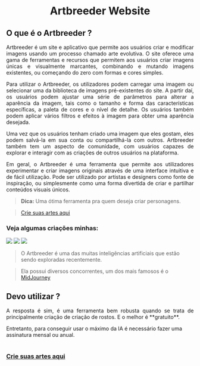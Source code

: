 # <center>Artbreeder Website
## O que é o Artbreeder ?

<p align="justify"> Artbreeder é um site e aplicativo que permite aos usuários criar e modificar imagens usando um processo chamado arte evolutiva. O site oferece uma gama de ferramentas e recursos que permitem aos usuários criar imagens únicas e visualmente marcantes, combinando e mutando imagens existentes, ou começando do zero com formas e cores simples.

<p align="justify">Para utilizar o Artbreeder, os utilizadores podem carregar uma imagem ou selecionar uma da biblioteca de imagens pré-existentes do site. A partir daí, os usuários podem ajustar uma série de parâmetros para alterar a aparência da imagem, tais como o tamanho e forma das características específicas, a paleta de cores e o nível de detalhe. Os usuários também podem aplicar vários filtros e efeitos à imagem para obter uma aparência desejada.

<p align="justify">Uma vez que os usuários tenham criado uma imagem que eles gostam, eles podem salvá-la em sua conta ou compartilhá-la com outros. Artbreeder também tem um aspecto de comunidade, com usuários capazes de explorar e interagir com as criações de outros usuários na plataforma.

<p align="justify">Em geral, o Artbreeder é uma ferramenta que permite aos utilizadores experimentar e criar imagens originais através de uma interface intuitiva e de fácil utilização. Pode ser utilizado por artistas e designers como fonte de inspiração, ou simplesmente como uma forma divertida de criar e partilhar conteúdos visuais únicos.

> **Dica:** Uma ótima ferramenta pra quem deseja criar personagens.

> [Crie suas artes aqui](https://www.artbreeder.com/)

### Veja algumas criações minhas:

![](https://artbreeder.b-cdn.net/imgs/23e9831833d130ee59bec72b4333.jpeg?width=512)
![](https://artbreeder.b-cdn.net/imgs/ac99e8157f01d0e4da1906116452.jpeg?width=512)
![](https://artbreeder.b-cdn.net/imgs/8ee1f9766bfa071e36d357312238.jpeg?width=512)

> O Artbreeder é uma das muitas inteligências artificiais que estão sendo exploradas recentemente.

> Ela possui diversos concorrentes, um dos mais famosos é o [MidJourney](https://www.midjourney.com/home/?callbackUrl=%2Fapp%2F)

## Devo utilizar ?

<p align="justify">A resposta é sim, é uma ferramenta bem robusta quando se trata de principalmente criação de criação de rostos. E o melhor é **gratuito**.

Entretanto, para conseguir usar o máximo da IA é necessário fazer uma assinatura mensal ou anual.
#
### [Crie suas artes aqui](https://www.artbreeder.com/)


